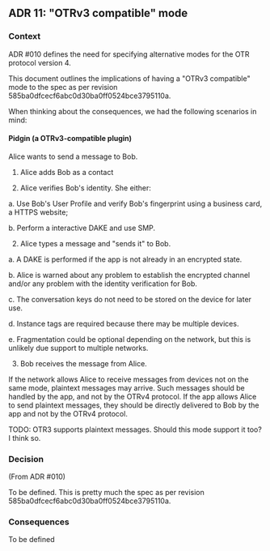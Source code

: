 ## ADR 11: "OTRv3 compatible" mode

### Context

ADR #010 defines the need for specifying alternative modes for the OTR protocol
version 4.

This document outlines the implications of having a "OTRv3 compatible" mode to the
spec as per revision 585ba0dfcecf6abc0d30ba0ff0524bce3795110a.

When thinking about the consequences, we had the following scenarios in mind:

#### Pidgin (a OTRv3-compatible plugin)

Alice wants to send a message to Bob.

1. Alice adds Bob as a contact

2. Alice verifies Bob's identity. She either:

  a. Use Bob's User Profile and verify Bob's fingerprint using a business card,
     a HTTPS website;

  b. Perform a interactive DAKE and use SMP.

2. Alice types a message and "sends it" to Bob.

  a. A DAKE is performed if the app is not already in an encrypted state.

  b. Alice is warned about any problem to establish the encrypted channel and/or
     any problem with the identity verification for Bob.

  c. The conversation keys do not need to be stored on the device for later use.

  d. Instance tags are required because there may be multiple devices.

  e. Fragmentation could be optional depending on the network, but this is
     unlikely due support to multiple networks.

3. Bob receives the message from Alice.

If the network allows Alice to receive messages from devices not on the same
mode, plaintext messages may arrive. Such messages should be handled by the app,
and not by the OTRv4 protocol. If the app allows Alice to send plaintext
messages, they should be directly delivered to Bob by the app and not by the
OTRv4 protocol.

TODO: OTR3 supports plaintext messages. Should this mode support it too? I think
so.

### Decision

(From ADR #010)

To be defined. This is pretty much the spec as per revision
585ba0dfcecf6abc0d30ba0ff0524bce3795110a.

### Consequences

To be defined
